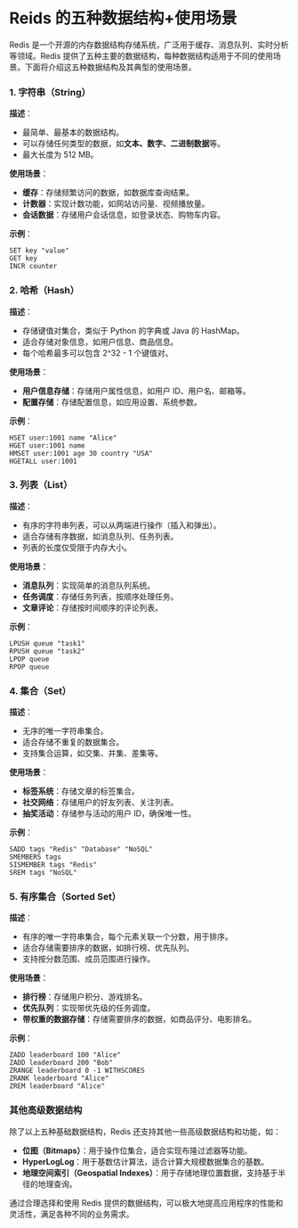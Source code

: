 # Reids 的五种数据结构+使用场景
Redis 是一个开源的内存数据结构存储系统，广泛用于缓存、消息队列、实时分析等领域。Redis 提供了五种主要的数据结构，每种数据结构适用于不同的使用场景。下面将介绍这五种数据结构及其典型的使用场景。

### 1. 字符串（String）

**描述**：
- 最简单、最基本的数据结构。
- 可以存储任何类型的数据，如**文本、数字、二进制数据**等。
- 最大长度为 512 MB。

**使用场景**：
- **缓存**：存储频繁访问的数据，如数据库查询结果。
- **计数器**：实现计数功能，如网站访问量、视频播放量。
- **会话数据**：存储用户会话信息，如登录状态、购物车内容。

**示例**：
```shell
SET key "value"
GET key
INCR counter
```

### 2. 哈希（Hash）

**描述**：
- 存储键值对集合，类似于 Python 的字典或 Java 的 HashMap。
- 适合存储对象信息，如用户信息、商品信息。
- 每个哈希最多可以包含 2^32 - 1 个键值对。

**使用场景**：
- **用户信息存储**：存储用户属性信息，如用户 ID、用户名、邮箱等。
- **配置存储**：存储配置信息，如应用设置、系统参数。

**示例**：
```shell
HSET user:1001 name "Alice"
HGET user:1001 name
HMSET user:1001 age 30 country "USA"
HGETALL user:1001
```

### 3. 列表（List）

**描述**：
- 有序的字符串列表，可以从两端进行操作（插入和弹出）。
- 适合存储有序数据，如消息队列、任务列表。
- 列表的长度仅受限于内存大小。

**使用场景**：
- **消息队列**：实现简单的消息队列系统。
- **任务调度**：存储任务列表，按顺序处理任务。
- **文章评论**：存储按时间顺序的评论列表。

**示例**：
```shell
LPUSH queue "task1"
RPUSH queue "task2"
LPOP queue
RPOP queue
```

### 4. 集合（Set）

**描述**：
- 无序的唯一字符串集合。
- 适合存储不重复的数据集合。
- 支持集合运算，如交集、并集、差集等。

**使用场景**：
- **标签系统**：存储文章的标签集合。
- **社交网络**：存储用户的好友列表、关注列表。
- **抽奖活动**：存储参与活动的用户 ID，确保唯一性。

**示例**：
```shell
SADD tags "Redis" "Database" "NoSQL"
SMEMBERS tags
SISMEMBER tags "Redis"
SREM tags "NoSQL"
```

### 5. 有序集合（Sorted Set）

**描述**：
- 有序的唯一字符串集合，每个元素关联一个分数，用于排序。
- 适合存储需要排序的数据，如排行榜、优先队列。
- 支持按分数范围、成员范围进行操作。

**使用场景**：
- **排行榜**：存储用户积分、游戏排名。
- **优先队列**：实现带优先级的任务调度。
- **带权重的数据存储**：存储需要排序的数据，如商品评分、电影排名。

**示例**：
```shell
ZADD leaderboard 100 "Alice"
ZADD leaderboard 200 "Bob"
ZRANGE leaderboard 0 -1 WITHSCORES
ZRANK leaderboard "Alice"
ZREM leaderboard "Alice"
```

### 其他高级数据结构

除了以上五种基础数据结构，Redis 还支持其他一些高级数据结构和功能，如：

- **位图（Bitmaps）**：用于操作位集合，适合实现布隆过滤器等功能。
- **HyperLogLog**：用于基数估计算法，适合计算大规模数据集合的基数。
- **地理空间索引（Geospatial Indexes）**：用于存储地理位置数据，支持基于半径的地理查询。

通过合理选择和使用 Redis 提供的数据结构，可以极大地提高应用程序的性能和灵活性，满足各种不同的业务需求。